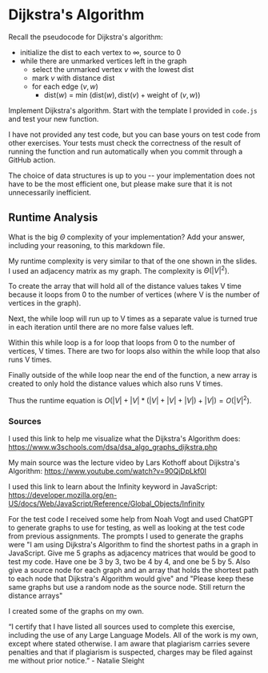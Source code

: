 # Dijkstra's Algorithm

Recall the pseudocode for Dijkstra's algorithm:
- initialize the dist to each vertex to $\infty$, source to 0
- while there are unmarked vertices left in the graph
    - select the unmarked vertex $v$ with the lowest dist
    - mark $v$ with distance dist
    - for each edge $(v,w)$
        - dist($w$) = min $\left(\textrm{dist}(w), \textrm{dist}(v) + \textrm{weight of }(v, w)\right)$

Implement Dijkstra's algorithm. Start with the template I provided in `code.js`
and test your new function.

I have not provided any test code, but you can base yours on test code from
other exercises. Your tests must check the correctness of the result of running
the function and run automatically when you commit through a GitHub action.

The choice of data structures is up to you -- your implementation does not have
to be the most efficient one, but please make sure that it is not unnecessarily
inefficient.

## Runtime Analysis

What is the big $\Theta$ complexity of your implementation? Add your
answer, including your reasoning, to this markdown file.

My runtime complexity is very similar to that of the one shown in the slides. I used an adjacency matrix as my graph. The complexity is $\Theta(|V|^2)$.

To create the array that will hold all of the distance values takes V time because it loops from 0 to the number of vertices (where V is the number of vertices in the graph). 

Next, the while loop will run up to V times as a separate value is turned true in each iteration until there are no more false values left.

Within this while loop is a for loop that loops from 0 to the number of vertices, V times. There are two for loops also within the while loop that also runs V times. 

Finally outside of the while loop near the end of the function, a new array is created to only hold the distance values which also runs V times.

Thus the runtime equation is $O(|V| + |V| * (|V| + |V| + |V|) + |V|) = O(|V|^2)$.

### Sources
I used this link to help me visualize what the Dijkstra's Algorithm does: https://www.w3schools.com/dsa/dsa_algo_graphs_dijkstra.php 

My main source was the lecture video by Lars Kothoff about Dijkstra's Algorithm: https://www.youtube.com/watch?v=90QjDpLkf0I 

I used this link to learn about the Infinity keyword in JavaScript: https://developer.mozilla.org/en-US/docs/Web/JavaScript/Reference/Global_Objects/Infinity 

For the test code I received some help from Noah Vogt and used ChatGPT to generate graphs to use for testing, as well as looking at the test code from previous assignments. The prompts I used to generate the graphs were "I am using Dijkstra's Algorithm to find the shortest paths in a graph in JavaScript. Give me 5 graphs as adjacency matrices that would be good to test my code. Have one be 3 by 3, two be 4 by 4, and one be 5 by 5. Also give a source node for each graph and an array that holds the shortest path to each node that Dijkstra's Algorithm would give" and "Please keep these same graphs but use a random node as the source node. Still return the distance arrays"

I created some of the graphs on my own. 

“I certify that I have listed all sources used to complete this exercise, including the use of any Large Language Models. All of the work is my own, except where stated otherwise. I am aware that plagiarism carries severe penalties and that if plagiarism is suspected, charges may be filed against me without prior notice.” - Natalie Sleight
